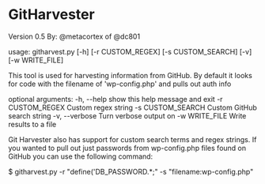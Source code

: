 # GitHarvester

Version 0.5
By: @metacortex of @dc801

usage: githarvest.py [-h] [-r CUSTOM_REGEX] [-s CUSTOM_SEARCH] [-v] [-w WRITE_FILE]

This tool is used for harvesting information from GitHub. By default it looks
for code with the filename of 'wp-config.php' and pulls out auth info

optional arguments:
  -h, --help        show this help message and exit
  -r CUSTOM_REGEX   Custom regex string
  -s CUSTOM_SEARCH  Custom GitHub search string
  -v, --verbose     Turn verbose output on
  -w WRITE_FILE     Write results to a file
  
  
  Git Harvester also has support for custom search terms and regex strings. If you wanted to pull out just passwords from wp-config.php files found on GitHub you can use the following command:
  
  $ githarvest.py -r "define\(\'DB_PASSWORD.*;" -s "filename:wp-config.php"
